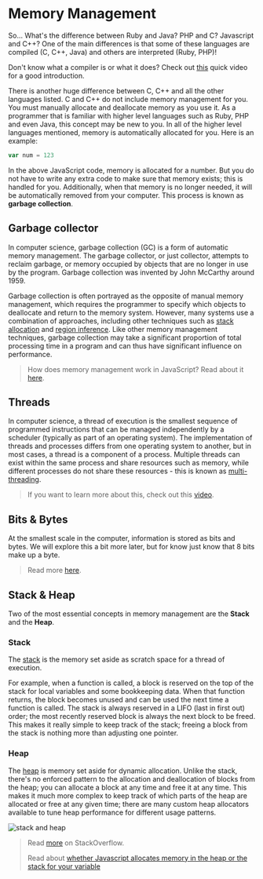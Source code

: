 # Memory Management

So... What's the difference between Ruby and Java? PHP and C? Javascript and C++? One of the main differences is that some of these languages are compiled (C, C++, Java) and others are interpreted (Ruby, PHP)!

Don't know what a compiler is or what it does? Check out [this](https://www.youtube.com/watch?v=CSZLNYF4Klo&list=PLhQjrBD2T380dhmG9KMjsOQogweyjEeVQ&index=13) quick video for a good introduction.

There is another huge difference between C, C++ and all the other languages listed.  C and C++ do not include memory management for you.  You must manually allocate and deallocate memory as you use it.  As a programmer that is familiar with higher level languages such as Ruby, PHP and even Java, this concept may be new to you.  In all of the higher level languages mentioned, memory is automatically allocated for you.  Here is an example:

```javascript
var num = 123
```
In the above JavaScript code, memory is allocated for a number.  But you do not have to write any extra code to make sure that memory exists; this is handled for you.  Additionally, when that memory is no longer needed, it will be automatically removed from your computer.  This process is known as __garbage collection__.

## Garbage collector

In computer science, garbage collection (GC) is a form of automatic memory management. The garbage collector, or just collector, attempts to reclaim garbage, or memory occupied by objects that are no longer in use by the program. Garbage collection was invented by John McCarthy around 1959.

Garbage collection is often portrayed as the opposite of manual memory management, which requires the programmer to specify which objects to deallocate and return to the memory system. However, many systems use a combination of approaches, including other techniques such as [stack allocation](https://en.wikipedia.org/wiki/Stack-based_memory_allocation) and [region inference](https://en.wikipedia.org/wiki/Region-based_memory_management). Like other memory management techniques, garbage collection may take a significant proportion of total processing time in a program and can thus have significant influence on performance.

> How does memory management work in JavaScript? Read about it [here](https://developer.mozilla.org/en-US/docs/Web/JavaScript/Memory_Management).

## Threads

In computer science, a thread of execution is the smallest sequence of programmed instructions that can be managed independently by a scheduler (typically as part of an operating system). The implementation of threads and processes differs from one operating system to another, but in most cases, a thread is a component of a process. Multiple threads can exist within the same process and share resources such as memory, while different processes do not share these resources - this is known as [multi-threading](https://en.wikipedia.org/wiki/Multithreading_%28computer_architecture%29).

> If you want to learn more about this, check out this [video](https://www.youtube.com/watch?v=3YD66bHehhQ&list=PLhQjrBD2T380dhmG9KMjsOQogweyjEeVQ&index=48).

## Bits & Bytes

At the smallest scale in the computer, information is stored as bits and bytes. We will explore this a bit more later, but for know just know that 8 bits make up a byte.

> Read more [here](https://web.stanford.edu/class/cs101/bits-bytes.html).

## Stack & Heap

Two of the most essential concepts in memory management are the __Stack__ and the __Heap__.

### Stack

The [stack](https://en.wikipedia.org/wiki/Stack_(abstract_data_type)) is the memory set aside as scratch space for a thread of execution.

For example, when a function is called, a block is reserved on the top of the stack for local variables and some bookkeeping data. When that function returns, the block becomes unused and can be used the next time a function is called. The stack is always reserved in a LIFO (last in first out) order; the most recently reserved block is always the next block to be freed. This makes it really simple to keep track of the stack; freeing a block from the stack is nothing more than adjusting one pointer.

### Heap

The [heap](https://en.wikipedia.org/wiki/Heap_(data_structure)) is memory set aside for dynamic allocation. Unlike the stack, there's no enforced pattern to the allocation and deallocation of blocks from the heap; you can allocate a block at any time and free it at any time. This makes it much more complex to keep track of which parts of the heap are allocated or free at any given time; there are many custom heap allocators available to tune heap performance for different usage patterns.

![stack and heap](https://students-gschool-production.s3.amazonaws.com/uploads/asset/file/116/stacknheap.png)

> Read [more](http://stackoverflow.com/questions/79923/what-and-where-are-the-stack-and-heap) on StackOverflow.
>
> Read about [whether Javascript allocates memory in the heap or the stack for your variable](http://stackoverflow.com/questions/5326300/garbage-collection-with-node-js/5328761#5328761)
